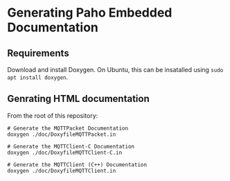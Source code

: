 # Generating Paho Embedded Documentation

## Requirements

Download and install Doxygen. On Ubuntu, this can be insatalled using `sudo apt install doxygen`.

## Genrating HTML documentation

From the root of this repository:

```
# Generate the MQTTPacket Documentation
doxygen ./doc/DoxyfileMQTTPacket.in

# Generate the MQTTClient-C Documentation
doxygen ./doc/DoxyfileMQTTClient-C.in

# Generate the MQTTClient (C++) Documentation
doxygen ./doc/DoxyfileMQTTClient.in

```
